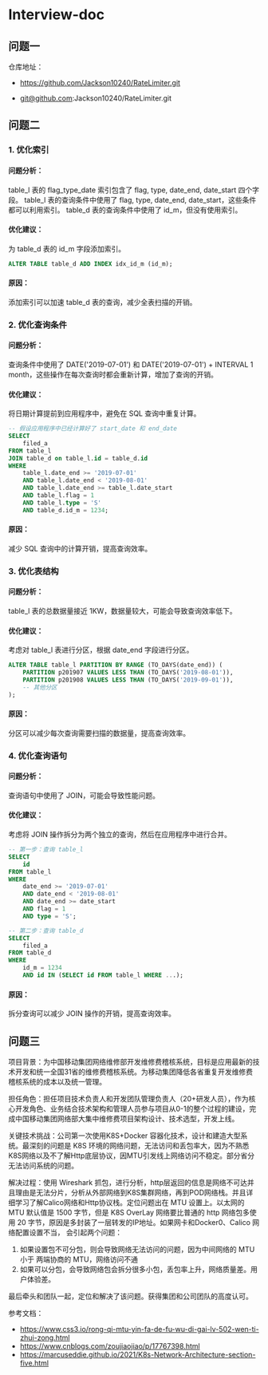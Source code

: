 # Interview-doc
## 问题一

仓库地址：
- https://github.com/Jackson10240/RateLimiter.git

- git@github.com:Jackson10240/RateLimiter.git




## 问题二


### 1. 优化索引


#### 问题分析：
table_l 表的 flag_type_date 索引包含了 flag, type, date_end, date_start 四个字段。
table_l 表的查询条件中使用了 flag, type, date_end, date_start，这些条件都可以利用索引。
table_d 表的查询条件中使用了 id_m，但没有使用索引。

#### 优化建议：
为 table_d 表的 id_m 字段添加索引。


```SQL
ALTER TABLE table_d ADD INDEX idx_id_m (id_m);
```

#### 原因： 
添加索引可以加速 table_d 表的查询，减少全表扫描的开销。



### 2. 优化查询条件


#### 问题分析：
查询条件中使用了 DATE('2019-07-01') 和 DATE('2019-07-01') + INTERVAL 1 month，这些操作在每次查询时都会重新计算，增加了查询的开销。


#### 优化建议：
将日期计算提前到应用程序中，避免在 SQL 查询中重复计算。


```SQL
-- 假设应用程序中已经计算好了 start_date 和 end_date
SELECT 
    filed_a
FROM table_l 
JOIN table_d on table_l.id = table_d.id
WHERE
    table_l.date_end >= '2019-07-01'
    AND table_l.date_end < '2019-08-01'
    AND table_l.date_end >= table_l.date_start
    AND table_l.flag = 1
    AND table_l.type = 'S'
    AND table_d.id_m = 1234;
```

#### 原因： 
减少 SQL 查询中的计算开销，提高查询效率。



### 3. 优化表结构

#### 问题分析：
table_l 表的总数据量接近 1KW，数据量较大，可能会导致查询效率低下。

#### 优化建议：
考虑对 table_l 表进行分区，根据 date_end 字段进行分区。

```SQL
ALTER TABLE table_l PARTITION BY RANGE (TO_DAYS(date_end)) (
    PARTITION p201907 VALUES LESS THAN (TO_DAYS('2019-08-01')),
    PARTITION p201908 VALUES LESS THAN (TO_DAYS('2019-09-01')),
    -- 其他分区
);
```

#### 原因：
分区可以减少每次查询需要扫描的数据量，提高查询效率。


### 4. 优化查询语句
#### 问题分析：
查询语句中使用了 JOIN，可能会导致性能问题。

#### 优化建议：
考虑将 JOIN 操作拆分为两个独立的查询，然后在应用程序中进行合并。

```SQL
-- 第一步：查询 table_l
SELECT 
    id
FROM table_l 
WHERE
    date_end >= '2019-07-01'
    AND date_end < '2019-08-01'
    AND date_end >= date_start
    AND flag = 1
    AND type = 'S';

-- 第二步：查询 table_d
SELECT 
    filed_a
FROM table_d 
WHERE
    id_m = 1234
    AND id IN (SELECT id FROM table_l WHERE ...);

```

#### 原因：
拆分查询可以减少 JOIN 操作的开销，提高查询效率。



## 问题三

项目背景：为中国移动集团网络维修部开发维修费稽核系统，目标是应用最新的技术开发和统一全国31省的维修费稽核系统。为移动集团降低各省重复开发维修费稽核系统的成本以及统一管理。

担任角色：担任项目技术负责人和开发团队管理负责人（20+研发人员），作为核心开发角色、业务结合技术架构和管理人员参与项目从0-1的整个过程的建设，完成中国移动集团网络部大集中维修费项目架构设计、技术选型，开发上线。

关键技术挑战：公司第一次使用K8S+Docker 容器化技术，设计和建造大型系统。最深刻的问题是 K8S 环境的网络问题，无法访问和丢包率大，因为不熟悉K8S网络以及不了解Http底层协议，因MTU引发线上网络访问不稳定。部分省分无法访问系统的问题。

解决过程：使用 Wireshark 抓包，进行分析，http层返回的信息是网络不可达并且理由是无法分片，分析从外部网络到K8S集群网络，再到POD网络栈。并且详细学习了解Calico网络和Http协议栈。定位问题出在 MTU 设置上。以太网的 MTU 默认值是 1500 字节，但是 K8S OverLay 网络要比普通的 http 网络包多使用 20 字节，原因是多封装了一层转发的IP地址。如果网卡和Docker0、Calico 网络配置设置不当，
会引起两个问题：
1. 如果设置包不可分包，则会导致网络无法访问的问题，因为中间网络的 MTU 小于 两端协商的 MTU，网络访问不通
2. 如果可以分包，会导致网络包会拆分很多小包，丢包率上升，网络质量差。用户体验差。

最后牵头和团队一起，定位和解决了该问题。获得集团和公司团队的高度认可。

参考文档：
- https://www.css3.io/rong-qi-mtu-yin-fa-de-fu-wu-di-gai-lv-502-wen-ti-zhui-zong.html
- https://www.cnblogs.com/zoujiaojiao/p/17767398.html
- https://marcuseddie.github.io/2021/K8s-Network-Architecture-section-five.html
